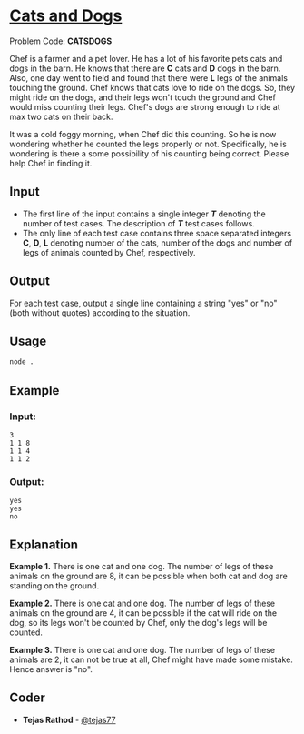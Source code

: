 
# [Cats and Dogs](https://www.codechef.com/problems/CATSDOGS)
Problem Code: **CATSDOGS**

Chef is a farmer and a pet lover. He has a lot of his favorite pets cats and dogs in the barn. He knows that there are **C** cats and **D** dogs in the barn. Also, one day went to field and found that there were **L** legs of the animals touching the ground. Chef knows that cats love to ride on the dogs. So, they might ride on the dogs, and their legs won't touch the ground and Chef would miss counting their legs. Chef's dogs are strong enough to ride at max two cats on their back.

It was a cold foggy morning, when Chef did this counting. So he is now wondering whether he counted the legs properly or not. Specifically, he is wondering is there a some possibility of his counting being correct. Please help Chef in finding it.

## Input

- The first line of the input contains a single integer **_T_** denoting the number of test cases. The description of **_T_** test cases follows.
- The only line of each test case contains three space separated integers **C**, **D**, **L** denoting number of the cats, number of the dogs and number of legs of animals counted by Chef, respectively.

## Output

For each test case, output a single line containing a string "yes" or "no" (both without quotes) according to the situation.

## Usage
```sh
node .
```
## Example
### Input:
```
3
1 1 8
1 1 4
1 1 2
```
### Output:
```
yes
yes
no
```
## Explanation

**Example 1.** There is one cat and one dog. The number of legs of these animals on the ground are 8, it can be possible when both cat and dog are standing on the ground.

**Example 2.** There is one cat and one dog. The number of legs of these animals on the ground are 4, it can be possible if the cat will ride on the dog, so its legs won't be counted by Chef, only the dog's legs will be counted.

**Example 3.** There is one cat and one dog. The number of legs of these animals are 2, it can not be true at all, Chef might have made some mistake. Hence answer is "no".

## Coder

* **Tejas Rathod** - [@tejas77](https://github.com/tejas77)
